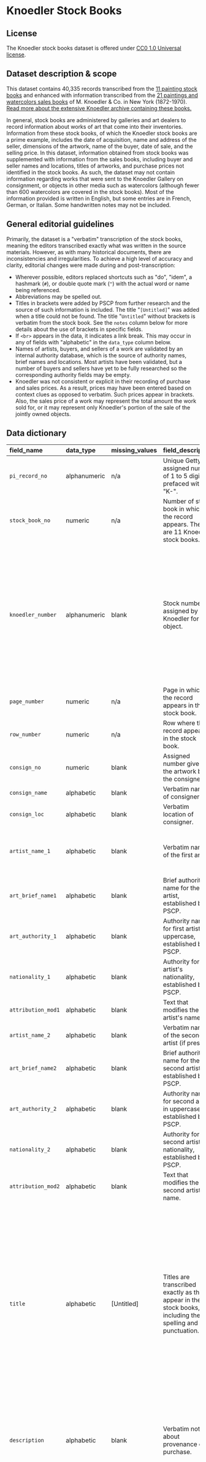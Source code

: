 # Knoedler Stock Books

## License

The Knoedler stock books dataset is offered under [CC0 1.0 Universal license](https://creativecommons.org/publicdomain/zero/1.0/).

## Dataset description & scope

This dataset contains 40,335 records transcribed from the [11 painting stock books](http://hdl.handle.net/10020/2012m54s1a) and enhanced with information transcribed from the [21 paintings and watercolors sales books](http://hdl.handle.net/10020/2012m54s2ny) of M. Knoedler & Co. in New York (1872-1970). 
[Read more about the extensive Knoedler archive containing these books.](http://www.getty.edu/research/special_collections/notable/knoedler.html)

In general, stock books are administered by galleries and art dealers to record information about works of art that come into their inventories. 
Information from these stock books, of which the Knoedler stock books are a prime example, includes the date of acquisition, name and address of the seller, dimensions of the artwork, name of the buyer, date of sale, and the selling price. 
In this dataset, information obtained from stock books was supplemented with information from the sales books, including buyer and seller names and locations, titles of artworks, and purchase prices not identified in the stock books. 
As such, the dataset may not contain information regarding works that were sent to the Knoedler Gallery on consignment, or objects in other media such as watercolors (although fewer than 600 watercolors are covered in the stock books). 
Most of the information provided is written in English, but some entries are in French, German, or Italian. Some handwritten notes may not be included. 

## General editorial guidelines

Primarily, the dataset is a "verbatim" transcription of the stock books, meaning the editors transcribed exactly what was written in the source materials. 
However, as with many historical documents, there are inconsistencies and irregularities. 
To achieve a high level of accuracy and clarity, editorial changes were made during and post-transcription:

- Wherever possible, editors replaced shortcuts such as "do", "idem", a hashmark (`#`), or double quote mark (`"`) with the actual word or name being referenced. 
- Abbreviations may be spelled out.
- Titles in brackets were added by PSCP from further research and the source of such information is included. The title "`[Untitled]`" was added when a title could not be found. The title "`Untitled`" without brackets is verbatim from the stock book. See the `notes` column below for more details about the use of brackets in specific fields. 
- If `<br>` appears in the data, it indicates a link break. This may occur in any of fields with "alphabetic" in the `data_type` column below.
- Names of artists, buyers, and sellers of a work are validated by an internal authority database, which is the source of authority names, brief names and locations. Most artists have been validated, but a number of buyers and sellers have yet to be fully researched so the corresponding authority fields may be empty.
- Knoedler was not consistent or explicit in their recording of purchase and sales prices. As a result, prices may have been entered based on context clues as opposed to verbatim. Such prices appear in brackets. Also, the sales price of a work may represent the total amount the work sold for, or it may represent only Knoedler's portion of the sale of the jointly owned objects. 

## Data dictionary

|field_name         |data_type    |missing_values   |field_description                                                                                                                                                                                        |field_example                                                                                                    |public_notes                                                                                                                                                                                                                                                                                                                                  |ratio_having_value |
|:------------------|:------------|:----------------|:--------------------------------------------------------------------------------------------------------------------------------------------------------------------------------------------------------|:----------------------------------------------------------------------------------------------------------------|:---------------------------------------------------------------------------------------------------------------------------------------------------------------------------------------------------------------------------------------------------------------------------------------------------------------------------------------------|:------------------|
|`pi_record_no`     |alphanumeric |n/a              |Unique Getty-assigned number of 1 to 5 digits prefaced with "K-".                                                                                                                                        |K-11523                                                                                                          |                                                                                                                                                                                                                                                                                                                                              |100.00%            |
|`stock_book_no`    |numeric      |n/a              |Number of stock book in which the record appears. There are 11 Knoedler stock books.                                                                                                                     |7                                                                                                                |See Knoedler stock books                                                                                                                                                                                                                                                                                                                      |100.00%            |
|`knoedler_number`  |alphanumeric |blank            |Stock number assigned by Knoedler for the object.                                                                                                                                                        |14625; A3623                                                                                                     |Some objects appear multiple times in the stock books (e.g., if they were inventoried multiple times without being sold) with the same stock number, and some stock numbers are re-used to represent different objects.                                                                                                                       |87.08%             |
|`page_number`      |numeric      |n/a              |Page in which the record appears in the stock book.                                                                                                                                                      |8                                                                                                                |                                                                                                                                                                                                                                                                                                                                              |100.00%            |
|`row_number`       |numeric      |n/a              |Row where the record appears in the stock book.                                                                                                                                                          |41                                                                                                               |                                                                                                                                                                                                                                                                                                                                              |100.00%            |
|`consign_no`       |numeric      |blank            |Assigned number given to the artwork by the consigner.                                                                                                                                                   |2948                                                                                                             |                                                                                                                                                                                                                                                                                                                                              |2.80%              |
|`consign_name`     |alphabetic   |blank            |Verbatim name of consigner.                                                                                                                                                                              |Fr. Reitlinger                                                                                                   |                                                                                                                                                                                                                                                                                                                                              |3.77%              |
|`consign_loc`      |alphabetic   |blank            |Verbatim location of consigner.                                                                                                                                                                          |Paris                                                                                                            |                                                                                                                                                                                                                                                                                                                                              |0.71%              |
|`artist_name_1`    |alphabetic   |blank            |Verbatim name of the first artist.                                                                                                                                                                       |Pissarro C.F.                                                                                                    |Shortcuts such as "do" or "idem" are replaced by the actual name referenced.                                                                                                                                                                                                                                                                  |99.68%             |
|`art_brief_name1`  |alphabetic   |blank            |Brief authority name for the first artist, established by PSCP.                                                                                                                                          |Pissarro, C.                                                                                                     |Format is usually last name followed by a comma and first initial.                                                                                                                                                                                                                                                                            |99.44%             |
|`art_authority_1`  |alphabetic   |blank            |Authority name for first artist, in uppercase, established by PSCP.                                                                                                                                                    |PISSARRO, CAMILLE                                                                                                |                                                                                                                                                                                                                                                                                                                                              |99.68%             |
|`nationality_1`    |alphabetic   |blank            |Authority for first artist's nationality, established by PSCP.                                                                                                                                           |French                                                                                                           |                                                                                                                                                                                                                                                                                                                                              |99.45%             |
|`attribution_mod1` |alphabetic   |blank            |Text that modifies the first artist's name.                                                                                                                                                              |Copy after                                                                                                       |                                                                                                                                                                                                                                                                                                                                              |0.52%              |
|`artist_name_2`    |alphabetic   |blank            |Verbatim name of the second artist (if present).                                                                                                                                                         |P. Longhi                                                                                                        |                                                                                                                                                                                                                                                                                                                                              |0.13%              |
|`art_brief_name2`  |alphabetic   |blank            |Brief authority name for the second artist, established by PSCP.                                                                                                                                         |Longhi, P.                                                                                                       |                                                                                                                                                                                                                                                                                                                                              |0.13%              |
|`art_authority_2`  |alphabetic   |blank            |Authority name for second artist, in uppercase, established by PSCP.                                                                                                                                                   |LONGHI, PIETRO                                                                                                   |                                                                                                                                                                                                                                                                                                                                              |0.13%              |
|`nationality_2`    |alphabetic   |blank            |Authority for second artist's nationality, established by PSCP.                                                                                                                                          |Italian                                                                                                          |                                                                                                                                                                                                                                                                                                                                              |0.13%              |
|`attribution_mod2` |alphabetic   |blank            |Text that modifies the second artist's name.                                                                                                                                                             |School of                                                                                                        |                                                                                                                                                                                                                                                                                                                                              |0.12%              |
|`title`            |alphabetic   |[Untitled]       |Titles are transcribed exactly as they appear in the stock books, including the spelling and punctuation.                                                                                                |                                                                                                                 |Where possible, abbreviations are spelled out and shortcuts such as "do" and "idem" are replaced by the actual title or term referenced. Titles in brackets were added by PSCP from further research. The title "[Untitled]" is added when a title could not be found. The title "Untitled" without brackets is verbatim from the stock book. |100.00%            |
|`description`      |alphabetic   |blank            |Verbatim notes about provenance or purchase.                                                                                                                                                             |["Peach blossoms" title info from Sales Book 3, 1874-1879, f.174]; presented by the artist to W.S. Thurber       |Supplemental information in brackets was added by PSCP from further research.                                                                                                                                                                                                                                                                 |18.39%             |
|`subject`          |alphabetic   |blank            |One or more terms from a small controlled vocabularly developed by PSCP to describe the subject of an object.                                                                                            |Marines; Interiors; Religious (figures)                                                                          |Terms are more granular than genre terms (see below). For example, an object titled "Madonna and Child" would be assigned the genre term "History" and the subject term "Religious (figures)". Multiple values are concatenated with semi-colons.                                                                                             |17.83%             |
|`genre`            |alphabetic   |[not identified] |One term from a small controlled vocabulary developed by PSCP to describe the category of composition of the object.                                                                                     |Abstract; History; Landscape; Portrait; Genre; Still Life                                                        |Categories are based on the hierarchy of genres established by the French Academy in the 17th century (see Examples). Abstract was added to accommodate 20th century objects.                                                                                                                                                                 |100.00%            |
|`object_type`      |alphabetic   |n/a              |One term describing the kind of object.                                                                                                                                                                  |Drawing; Painting; Sculpture; Watercolor                                                                         |Where possible, abbreviations are spelled out. The stock books primarily list paintings with some sculptures, drawings, and watercolors. Multiple values are concatenated with semi-colons.                                                                                                                                                   |100.00%            |
|`materials`        |alphabetic   |blank            |Text describing the materials of object.                                                                                                                                                                 |Bronze                                                                                                           |                                                                                                                                                                                                                                                                                                                                              |4.07%              |
|`dimensions`       |alphanumeric |blank            |Text describing the dimensions of the object.                                                                                                                                                            |60 1/2 X 40 3/4                                                                                                  |Dimensions for rectangular objects are given in this order: height, width, length. Other units may be used as appropriate for the artwork.                                                                                                                                                                                                    |39.24%             |
|`entry_date_year`  |numeric      |blank            |Year in which artwork entered the dealer's stock or year it was entered in the stock book. For completeness, the year of the entry has been added in brackets when it does not appear in the stock book. |1955                                                                                                             |The year an object was entered into the stock book may not be the same year it entered into the stock. The entry date may only refer to the date Knoedler inventoried the object (see main_heading).                                                                                                                                          |95.07%             |
|`entry_date_month` |numeric      |00               |Month of the year in which object entered the dealer's stock or was entered in the stock book.                                                                                                           |6                                                                                                                |The month an object was entered into the stock book may not be the same year it entered into stock. The entry date may only refer to the date Knoedler inventoried the object (see main_heading).                                                                                                                                             |94.92%             |
|`entry_date_day`   |numeric      |00               |Day of the month in which object entered the dealer's stock or was entered in the stock book.                                                                                                            |15                                                                                                               |The day an object was entered into the stock book may not be the same year it entered into stock. The entry date may only refer to the date Knoedler inventoried the object (see main_heading).                                                                                                                                               |94.92%             |
|`sale_date_year`   |numeric      |blank            |If sold, year in which transaction took place.                                                                                                                                                           |1905                                                                                                             |                                                                                                                                                                                                                                                                                                                                              |68.51%             |
|`sale_date_month`  |numeric      |00               |If sold, month in which transaction took place.                                                                                                                                                          |11                                                                                                               |                                                                                                                                                                                                                                                                                                                                              |68.51%             |
|`sale_date_day`    |numeric      |00               |If sold, day on which transaction took place.                                                                                                                                                            |30                                                                                                               |                                                                                                                                                                                                                                                                                                                                              |68.51%             |
|`purch_amount`     |numeric      |blank            |Total amount paid for the object by the dealer(s).                                                                                                                                                       |5000                                                                                                             |If an amount appears within brackets, it was deduced by an editor from contextual clues.                                                                                                                                                                                                                                                      |93.81%             |
|`purch_currency`   |alphabetic   |blank            |Currency with which the purchase was made.                                                                                                                                                               |dollars                                                                                                          |                                                                                                                                                                                                                                                                                                                                              |93.49%             |
|`purch_note`       |alphabetic   |blank            |Additional information about the purchase.                                                                                                                                                               |shared, for numbers 12078-12097; "our 1/3 share" is given                                                        |                                                                                                                                                                                                                                                                                                                                              |20.56%             |
|`knoedshare_amt`   |numeric      |blank            |Amount that Knoedler paid for the work.                                                                                                                                                                  |3000                                                                                                             |If an amount appears within brackets, it was deduced by an editor from context clues.                                                                                                                                                                                                                                                         |12.33%             |
|`knoedshare_curr`  |alphabetic   |blank            |Currency with which Knoedler's share of the purchase was made.                                                                                                                                           |dollars                                                                                                          |                                                                                                                                                                                                                                                                                                                                              |12.33%             |
|`knoedshare_note`  |alphabetic   |blank            |Additional information about Knoedler's purchase.                                                                                                                                                        |for numbers 14989 - 14990                                                                                        |If the price Knoedler paid was a share of a joint purchase or the price paid was for a share of multiple objects such information will appear here.                                                                                                                                                                                           |7.07%              |
|`price_amount`     |numeric      |blank            |Total amount paid for the object by the buyer.                                                                                                                                                           |1200                                                                                                             |                                                                                                                                                                                                                                                                                                                                              |65.38%             |
|`price_currency`   |alphabetic   |blank            |Currency with which the buyer made the purchase.                                                                                                                                                         |dollars                                                                                                          |                                                                                                                                                                                                                                                                                                                                              |63.81%             |
|`price_note`       |alphabetic   |blank            |Additional information about buyer's purchase.                                                                                                                                                           |for numbers 7659 - 7663                                                                                          |If the work was purchased by multiple buyers, or the price was paid for multiple objects, such information will appear here.                                                                                                                                                                                                                  |4.52%              |
|`seller_name_1`    |alphabetic   |blank            |Verbatim name of the first seller.                                                                                                                                                                       |Boussod Valadon Co                                                                                               |                                                                                                                                                                                                                                                                                                                                              |77.59%             |
|`seller_loc_1`     |alphabetic   |blank            |Verbatim location of the first seller.                                                                                                                                                                   |Paris                                                                                                            |                                                                                                                                                                                                                                                                                                                                              |30.16%             |
|`sell_auth_name_1` |alphabetic   |blank            |Authority name for first seller, established by PSCP.                                                                                                                                                    |Boussod, Valadon et Cie.                                                                                         |                                                                                                                                                                                                                                                                                                                                              |77.59%             |
|`sell_auth_loc_1`  |alphabetic   |blank            |Authority location for first seller, established by PSCP.                                                                                                                                                |Paris, France                                                                                                    |                                                                                                                                                                                                                                                                                                                                              |52.17%             |
|`seller_name_2`    |alphabetic   |blank            |Verbatim name of the second seller (if present)                                                                                                                                                          |M.K. & Co.                                                                                                       |                                                                                                                                                                                                                                                                                                                                              |0.03%              |
|`seller_loc_2`     |alphabetic   |blank            |Verbatim location for second seller.                                                                                                                                                                     |City                                                                                                             |                                                                                                                                                                                                                                                                                                                                              |0.00%              |
|`sell_auth_name_2` |alphabetic   |blank            |Authority name for second seller, established by PSCP.                                                                                                                                                   |M. Knoedler & Co.                                                                                                |                                                                                                                                                                                                                                                                                                                                              |0.03%              |
|`sell_auth_loc_2`  |alphabetic   |blank            |Authority location for second seller, established by PSCP.                                                                                                                                               |                                                                                                                 |                                                                                                                                                                                                                                                                                                                                              |0.03%              |
|`joint_owner_1`    |alphabetic   |blank            |Name and shares owned of first joint owner.                                                                                                                                                              |Agnew 1/2                                                                                                        |                                                                                                                                                                                                                                                                                                                                              |13.98%             |
|`joint_owner_2`    |alphabetic   |blank            |Name and shares owned of second joint owner.                                                                                                                                                             |Trotti 1/6                                                                                                       |                                                                                                                                                                                                                                                                                                                                              |0.69%              |
|`joint_owner_3`    |alphabetic   |blank            |Name and shares owned of third joint owner.                                                                                                                                                              |Colnaghi 1/6                                                                                                     |                                                                                                                                                                                                                                                                                                                                              |0.23%              |
|`joint_owner_4`    |alphabetic   |blank            |Name and shares owned of fourth joint owner.                                                                                                                                                             |MK & Co 1/6                                                                                                      |                                                                                                                                                                                                                                                                                                                                              |0.05%              |
|`transaction`      |alphabetic   |Unknown          |One term from a small controlled vocabulary developed by PSCP to describe the nature of the action described in the record.                                                                              |Cancelled, Disjointed, Exchanged, Lost, Presented, Removed, Returned, Sold, Stolen, Transferred, Unknown, Unsold, Voided |Primary values are illustrated under Examples.                                                                                                                                                                                                                                                                                                |100.00%            |
|`buyer_name_1`     |alphabetic   |blank            |Verbatim name of first buyer.                                                                                                                                                                            |Ch.s Haseltine                                                                                                   |                                                                                                                                                                                                                                                                                                                                              |67.06%             |
|`buyer_loc_1`      |alphabetic   |blank            |Verbatim location of first buyer.                                                                                                                                                                        |Phila.                                                                                                           |                                                                                                                                                                                                                                                                                                                                              |41.67%             |
|`buy_auth_name_1`  |alphabetic   |blank            |Authority name for first buyer, established by PSCP.                                                                                                                                                     |Haseltine, Charles Field                                                                                         |                                                                                                                                                                                                                                                                                                                                              |66.87%             |
|`buy_auth_addr_1`  |alphabetic   |blank            |Authority location for first buyer, established by PSCP.                                                                                                                                                 |Philadelphia, PA, USA                                                                                            |                                                                                                                                                                                                                                                                                                                                              |66.65%             |
|`buyer_name_2`     |alphabetic   |blank            |Verbatim name of second buyer.                                                                                                                                                                           |H.y Field                                                                                                        |                                                                                                                                                                                                                                                                                                                                              |0.00%              |
|`buy_auth_name_2`  |alphabetic   |blank            |Authority name for second buyer, established by PSCP.                                                                                                                                                    |Field, Henry                                                                                                     |                                                                                                                                                                                                                                                                                                                                              |0.00%              |
|`verbatim_notes`   |alphabetic   |blank            |All notes and miscellaneous information from the stock book entry are combined into this field. May contain editorial notes added for clarification.                                                     |A. Willems shipped back p. Britannia; The title was changed in pencil from "Sheep" to "Cattle".                  |                                                                                                                                                                                                                                                                                                                                              |21.38%             |
|`main_heading`     |alphabetic   |blank            |Heading of stock book page on which the entry appears.                                                                                                                                                   |New York November 19 1906                                                                                        |Date from heading may appear in entry_date_year (see above) when a specific entry date is not supplied in the stock book entry.                                                                                                                                                                                                               |83.41%         |
|`sub_heading`      |alphabetic   |blank            |Sub-heading of stock book page on which the entry appears.                                                                                                                                               |Old Stock                                                                                                        |Multiple values are concatenated with semi-colons.                                                                                                                                                                                                                                                                                            |3.15%         |
